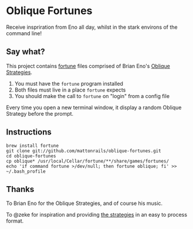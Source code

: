 # Oblique Fortunes

Receive inspriration from Eno all day, whilst in the stark environs of the
command line!

## Say what?

This project contains [fortune][1] files comprised of Brian Eno's [Oblique
Strategies][2].

1. You must have the `fortune` program installed
2. Both files must live in a place `fortune` expects
3. You should make the call to `fortune` on "login" from a config file

Every time you open a new terminal window, it display a random Oblique Strategy
before the prompt.

## Instructions

    brew install fortune
    git clone git://github.com/mattonrails/oblique-fortunes.git
    cd oblique-fortunes
    cp oblique* /usr/local/Cellar/fortune/**/share/games/fortunes/
    echo 'if command fortune >/dev/null; then fortune oblique; fi' >> ~/.bash_profile

## Thanks

To Brian Eno for the Oblique Strategies, and of course his music.

To @zeke for inspiration and providing [the strategies][3] in an easy to
process format.

[1]: http://en.wikipedia.org/wiki/Fortune_(Unix) 'Fortune (Unix)'
[2]: http://en.wikipedia.org/wiki/Oblique_Strategies 'Oblique_Strategies'
[3]: https://github.com/zeke/oblique-strategies 'zeke/oblique-strategies'
